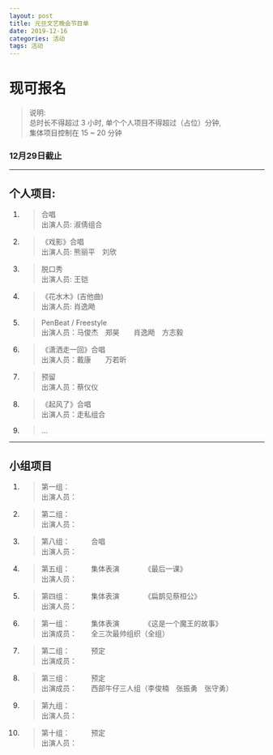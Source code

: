 ```yaml
---
layout: post
title: 元旦文艺晚会节目单
date: 2019-12-16
categories: 活动
tags: 活动 
---
```


# **现可报名**

 
> 说明:    
> 总时长不得超过 3 小时, 单个个人项目不得超过（占位）分钟,   
> 集体项目控制在 15 ~ 20 分钟  
 


### **12月29日截止**  
---  
## **个人项目:**  
1.	> 合唱  
	> 出演人员: 淑倩组合  

2.	> 《戏影》合唱  
	> 出演人员: 熊丽平　刘欣  

3.	> 脱口秀  
	> 出演人员: 王铠  

4.	> 《花水木》(吉他曲)  
	> 出演人员: 肖逸飏  

5.	> PenBeat / Freestyle  
	> 出演人员：马俊杰　郑昊　　肖逸飏　方志毅  

6.	> 《潇洒走一回》合唱  
	> 出演人员：戴康　　万若昕  

7.	> 预留  
	> 出演人员：蔡仪仪  

8.	> 《起风了》合唱  
	> 出演人员：走私组合  

9.	> ...  

***  
## **小组项目**  
1.	> 第一组：　　　  
	> 出演人员：　　  

2.	> 第二组：　　　  
	> 出演人员：　　  

3.	> 第八组：　　　合唱  
	> 出演人员：　　  

4.	> 第五组：　　　集体表演　　　　《最后一课》  
	> 出演人员：　　  

5.	> 第四组：　　　集体表演　　　　《扁鹊见蔡桓公》  
	> 出演人员：　　  

6.	> 第一组：　　　集体表演　　　　《这是一个魔王的故事》  
	> 出演成员：　　全三次最帅组织（全组）  

7.	> 第二组：　　　预定  
	> 出演成员：　　  

8.	> 第三组：　　　预定  
	> 出演成员：　　西部牛仔三人组（李俊楠　张振勇　张守勇）  
	
9.	> 第九组：　　　  
	> 出演人员：　　  

10.	> 第十组：　　　预定  
	> 出演人员：　　  

